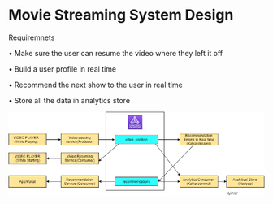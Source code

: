 # Movie Streaming System Design

Requiremnets

 •	Make sure the user can resume the video where they left it off

 •	Build a user profile in real time

 •	Recommend the next show to the user in real time

 •	Store all the data in analytics store
 
 
 
![alt text](https://github.com/import-ajith/import-system-design/blob/master/movie_streaming_design/movie_streaming.png)
